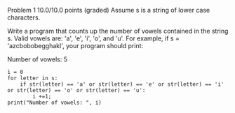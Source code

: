 Problem 1
10.0/10.0 points (graded)
Assume s is a string of lower case characters.

Write a program that counts up the number of vowels contained in the string s. Valid vowels are: 'a', 'e', 'i', 'o', and 'u'. For example, if s = 'azcbobobegghakl', your program should print:

Number of vowels: 5

````
i = 0
for letter in s:
    if str(letter) == 'a' or str(letter) == 'e' or str(letter) == 'i' or str(letter) == 'o' or str(letter) == 'u':
        i +=1;
print("Number of vowels: ", i)
````
